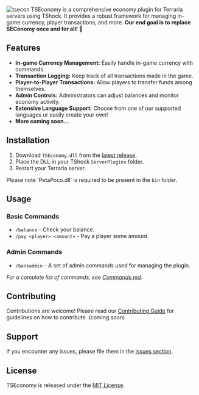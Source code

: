 ![tsecon](https://github.com/Average-Org/TSEconomy/assets/24498058/9346a991-fd92-4912-a9a2-1eadc7fc75c2)
TSEconomy is a comprehensive economy plugin for Terraria servers using TShock. It provides a robust framework for managing in-game currency, player transactions, and more. **Our end goal is to replace SEConomy once and for all! 🚀** 

## Features

- **In-game Currency Management:** Easily handle in-game currency with commands.
- **Transaction Logging:** Keep track of all transactions made in the game.
- **Player-to-Player Transactions:** Allow players to transfer funds among themselves.
- **Admin Controls:** Administrators can adjust balances and monitor economy activity.
- **Extensive Language Support:** Choose from one of our supported languages or easily create your own!
- **More coming soon...**

## Installation

1. Download `TSEconomy.dll` from the [latest release](https://github.com/Average-Org/TSEconomy/releases).
2. Place the DLL in your TShock `ServerPlugins` folder.
3. Restart your Terraria server.

Please note 'PetaPoco.dll' is required to be present in the `bin` folder.

## Usage

### Basic Commands

- `/balance` - Check your balance.
- `/pay <player> <amount>` - Pay a player some amount.

### Admin Commands

- `/bankadmin` - A set of admin commands used for managing the plugin.

_For a complete list of commands, see [Commands.md](path/to/Commands.md)._

## Contributing

Contributions are welcome! Please read our [Contributing Guide](path/to/CONTRIBUTING.md) for guidelines on how to contribute. (coming soon)

## Support

If you encounter any issues, please file them in the [issues section](https://github.com/Average-Org/TSEconomy/issues).

## License

TSEconomy is released under the [MIT License](LICENSE).
